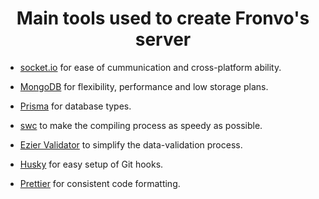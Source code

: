 <h1 align='center'>Main tools used to create Fronvo's server</h1>

-   [socket.io](https://socket.io/) for ease of cummunication and cross-platform ability.

-   [MongoDB](https://www.mongodb.com/) for flexibility, performance and low storage plans.

-   [Prisma](https://www.prisma.io/) for database types.

-   [swc](https://github.com/swc-project) to make the compiling process as speedy as possible.

-   [Ezier Validator](https://github.com/ezier-project/validate) to simplify the data-validation process.

-   [Husky](https://typicode.github.io/husky/) for easy setup of Git hooks.

-   [Prettier](https://prettier.io/) for consistent code formatting.
